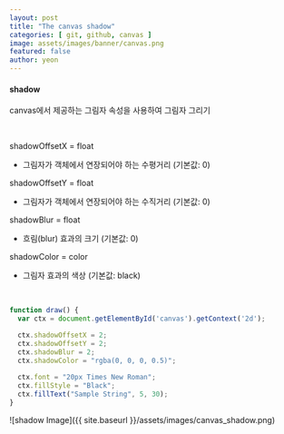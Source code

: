 ```yaml
---
layout: post
title: "The canvas shadow" 
categories: [ git, github, canvas ]
image: assets/images/banner/canvas.png
featured: false
author: yeon
---
```



#### shadow
canvas에서 제공하는 그림자 속성을 사용하여 그림자 그리기 <br>

<br>

shadowOffsetX = float
- 그림자가 객체에서 연장되어야 하는 수평거리 (기본값: 0)

shadowOffsetY = float
- 그림자가 객체에서 연장되어야 하는 수직거리 (기본값: 0)

shadowBlur = float
- 흐림(blur) 효과의 크기 (기본값: 0)

shadowColor = color
- 그림자 효과의 색상 (기본값: black)

<br>

```javascript
function draw() {
  var ctx = document.getElementById('canvas').getContext('2d');

  ctx.shadowOffsetX = 2;
  ctx.shadowOffsetY = 2;
  ctx.shadowBlur = 2;
  ctx.shadowColor = "rgba(0, 0, 0, 0.5)";
 
  ctx.font = "20px Times New Roman";
  ctx.fillStyle = "Black";
  ctx.fillText("Sample String", 5, 30);
}
```

![shadow Image]({{ site.baseurl }}/assets/images/canvas_shadow.png)

<br>

<br><br><br>